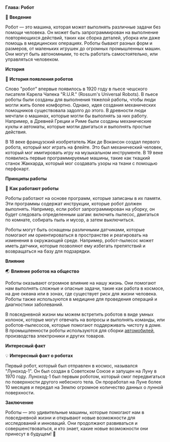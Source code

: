 **Глава: Робот**

🤖 **Введение**

Робот — это машина, которая может выполнять различные задачи без помощи человека. Он может быть запрограммирован на выполнение повторяющихся действий, таких как сборка деталей, уборка или даже помощь в медицинских операциях. Роботы бывают разных форм и размеров, от маленьких игрушек до огромных промышленных машин. Они могут быть автономными, то есть работать самостоятельно, или управляться человеком.

**История**

📜 **История появления роботов**

Слово "робот" впервые появилось в 1920 году в пьесе чешского писателя Карела Чапека "R.U.R." (Rossum's Universal Robots). В пьесе роботы были созданы для выполнения тяжелой работы, чтобы люди могли жить более комфортно. Однако, идея создания механических помощников существовала задолго до этого. В древности люди мечтали о машинах, которые могли бы выполнять за них работу. Например, в Древней Греции и Риме были созданы механические куклы и автоматы, которые могли двигаться и выполнять простые действия.

В 18 веке французский изобретатель Жак де Вокансон создал первого робота, который мог играть на флейте. Это был механический человек, который мог имитировать игру на музыкальном инструменте. В 19 веке появились первые программируемые машины, такие как ткацкий станок Жаккарда, который мог создавать узоры на ткани с помощью перфокарт.

**Принципы работы**

🔧 **Как работают роботы**

Роботы работают на основе программ, которые записаны в их памяти. Эти программы содержат инструкции, которые робот должен выполнять. Например, если робот запрограммирован на уборку, он будет следовать определенным шагам: включить пылесос, двигаться по комнате, собирать пыль и мусор, а затем выключиться.

Роботы могут быть оснащены различными датчиками, которые помогают им ориентироваться в пространстве и реагировать на изменения в окружающей среде. Например, робот-пылесос может иметь датчики, которые позволяют ему избегать препятствий и возвращаться на базу для подзарядки.

**Влияние**

🌏 **Влияние роботов на общество**

Роботы оказывают огромное влияние на нашу жизнь. Они помогают нам выполнять сложные и опасные задачи, такие как работа в космосе, на дне океана или в зонах, где существует риск для жизни человека. Роботы также используются в медицине для проведения операций и диагностики заболеваний.

В повседневной жизни мы можем встретить роботов в виде умных колонок, которые могут отвечать на вопросы и выполнять команды, или роботов-пылесосов, которые помогают поддерживать чистоту в доме. В промышленности роботы используются для сборки [автомобилей](Автомобиль.md#автомобиль), производства электроники и других товаров.

**Интересный факт**

💡 **Интересный факт о роботах**

Первый робот, который был отправлен в космос, назывался "Луноход-1". Он был создан в Советском Союзе и запущен на Луну в 1970 году. Луноход-1 был первым роботом, который смог передвигаться по поверхности другого небесного тела. Он проработал на Луне более 10 месяцев и передал на Землю огромное количество данных о лунной поверхности.

**Заключение**

Роботы — это удивительные машины, которые помогают нам в повседневной жизни и открывают новые возможности для исследований и инноваций. Они продолжают развиваться и совершенствоваться, и кто знает, какие новые возможности они принесут в будущем! 🚀